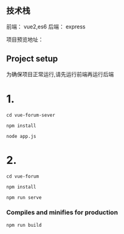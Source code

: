 ## 技术栈
前端： vue2,es6
后端： express

项目预览地址：[](linyouhang.cn/forum)


## Project setup

为确保项目正常运行,请先运行前端再运行后端
# 1.
```
cd vue-forum-sever
```
```
npm install
```
```
node app.js
```
# 2.
```
cd vue-forum
```
```
npm install
```
```
npm run serve
```

### Compiles and minifies for production
```
npm run build
```

